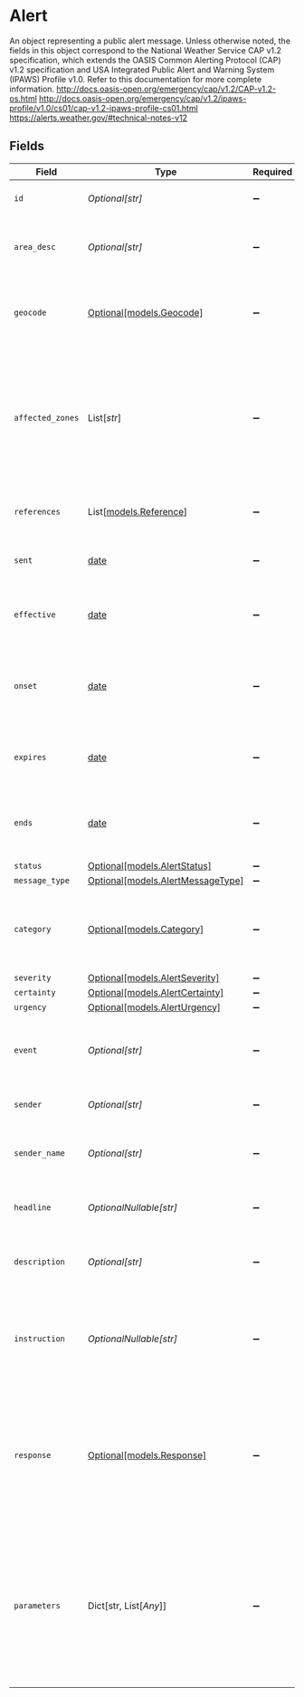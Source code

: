 # Alert

An object representing a public alert message.
Unless otherwise noted, the fields in this object correspond to the National Weather Service CAP v1.2 specification, which extends the OASIS Common Alerting Protocol (CAP) v1.2 specification and USA Integrated Public Alert and Warning System (IPAWS) Profile v1.0. Refer to this documentation for more complete information.
http://docs.oasis-open.org/emergency/cap/v1.2/CAP-v1.2-os.html http://docs.oasis-open.org/emergency/cap/v1.2/ipaws-profile/v1.0/cs01/cap-v1.2-ipaws-profile-cs01.html https://alerts.weather.gov/#technical-notes-v12



## Fields

| Field                                                                                                                                                               | Type                                                                                                                                                                | Required                                                                                                                                                            | Description                                                                                                                                                         |
| ------------------------------------------------------------------------------------------------------------------------------------------------------------------- | ------------------------------------------------------------------------------------------------------------------------------------------------------------------- | ------------------------------------------------------------------------------------------------------------------------------------------------------------------- | ------------------------------------------------------------------------------------------------------------------------------------------------------------------- |
| `id`                                                                                                                                                                | *Optional[str]*                                                                                                                                                     | :heavy_minus_sign:                                                                                                                                                  | The identifier of the alert message.                                                                                                                                |
| `area_desc`                                                                                                                                                         | *Optional[str]*                                                                                                                                                     | :heavy_minus_sign:                                                                                                                                                  | A textual description of the area affected by the alert.                                                                                                            |
| `geocode`                                                                                                                                                           | [Optional[models.Geocode]](../models/geocode.md)                                                                                                                    | :heavy_minus_sign:                                                                                                                                                  | Lists of codes for NWS public zones and counties affected by the alert.                                                                                             |
| `affected_zones`                                                                                                                                                    | List[*str*]                                                                                                                                                         | :heavy_minus_sign:                                                                                                                                                  | An array of API links for zones affected by the alert. This is an API-specific extension field and is not part of the CAP specification.<br/>                       |
| `references`                                                                                                                                                        | List[[models.Reference](../models/reference.md)]                                                                                                                    | :heavy_minus_sign:                                                                                                                                                  | A list of prior alerts that this alert updates or replaces.                                                                                                         |
| `sent`                                                                                                                                                              | [date](https://docs.python.org/3/library/datetime.html#date-objects)                                                                                                | :heavy_minus_sign:                                                                                                                                                  | The time of the origination of the alert message.                                                                                                                   |
| `effective`                                                                                                                                                         | [date](https://docs.python.org/3/library/datetime.html#date-objects)                                                                                                | :heavy_minus_sign:                                                                                                                                                  | The effective time of the information of the alert message.                                                                                                         |
| `onset`                                                                                                                                                             | [date](https://docs.python.org/3/library/datetime.html#date-objects)                                                                                                | :heavy_minus_sign:                                                                                                                                                  | The expected time of the beginning of the subject event of the alert message.                                                                                       |
| `expires`                                                                                                                                                           | [date](https://docs.python.org/3/library/datetime.html#date-objects)                                                                                                | :heavy_minus_sign:                                                                                                                                                  | The expiry time of the information of the alert message.                                                                                                            |
| `ends`                                                                                                                                                              | [date](https://docs.python.org/3/library/datetime.html#date-objects)                                                                                                | :heavy_minus_sign:                                                                                                                                                  | The expected end time of the subject event of the alert message.                                                                                                    |
| `status`                                                                                                                                                            | [Optional[models.AlertStatus]](../models/alertstatus.md)                                                                                                            | :heavy_minus_sign:                                                                                                                                                  | N/A                                                                                                                                                                 |
| `message_type`                                                                                                                                                      | [Optional[models.AlertMessageType]](../models/alertmessagetype.md)                                                                                                  | :heavy_minus_sign:                                                                                                                                                  | N/A                                                                                                                                                                 |
| `category`                                                                                                                                                          | [Optional[models.Category]](../models/category.md)                                                                                                                  | :heavy_minus_sign:                                                                                                                                                  | The code denoting the category of the subject event of the alert message.                                                                                           |
| `severity`                                                                                                                                                          | [Optional[models.AlertSeverity]](../models/alertseverity.md)                                                                                                        | :heavy_minus_sign:                                                                                                                                                  | N/A                                                                                                                                                                 |
| `certainty`                                                                                                                                                         | [Optional[models.AlertCertainty]](../models/alertcertainty.md)                                                                                                      | :heavy_minus_sign:                                                                                                                                                  | N/A                                                                                                                                                                 |
| `urgency`                                                                                                                                                           | [Optional[models.AlertUrgency]](../models/alerturgency.md)                                                                                                          | :heavy_minus_sign:                                                                                                                                                  | N/A                                                                                                                                                                 |
| `event`                                                                                                                                                             | *Optional[str]*                                                                                                                                                     | :heavy_minus_sign:                                                                                                                                                  | The text denoting the type of the subject event of the alert message.                                                                                               |
| `sender`                                                                                                                                                            | *Optional[str]*                                                                                                                                                     | :heavy_minus_sign:                                                                                                                                                  | Email address of the NWS webmaster.                                                                                                                                 |
| `sender_name`                                                                                                                                                       | *Optional[str]*                                                                                                                                                     | :heavy_minus_sign:                                                                                                                                                  | The text naming the originator of the alert message.                                                                                                                |
| `headline`                                                                                                                                                          | *OptionalNullable[str]*                                                                                                                                             | :heavy_minus_sign:                                                                                                                                                  | The text headline of the alert message.                                                                                                                             |
| `description`                                                                                                                                                       | *Optional[str]*                                                                                                                                                     | :heavy_minus_sign:                                                                                                                                                  | The text describing the subject event of the alert message.                                                                                                         |
| `instruction`                                                                                                                                                       | *OptionalNullable[str]*                                                                                                                                             | :heavy_minus_sign:                                                                                                                                                  | The text describing the recommended action to be taken by recipients of the alert message.<br/>                                                                     |
| `response`                                                                                                                                                          | [Optional[models.Response]](../models/response.md)                                                                                                                  | :heavy_minus_sign:                                                                                                                                                  | The code denoting the type of action recommended for the target audience.<br/>This corresponds to responseType in the CAP specification.<br/>                       |
| `parameters`                                                                                                                                                        | Dict[str, List[*Any*]]                                                                                                                                              | :heavy_minus_sign:                                                                                                                                                  | System-specific additional parameters associated with the alert message.<br/>The keys in this object correspond to parameter definitions in the NWS CAP specification.<br/> |